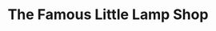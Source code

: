 ---
title: "The Famous Little Lamp Shop"
url: /alcester/the-famous-little-lamp-shop/
shop: Raumausstattung
---